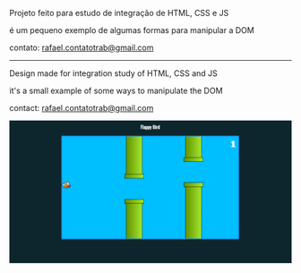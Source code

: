 Projeto feito para estudo de integração de HTML, CSS e JS

é um pequeno exemplo de algumas formas para manipular a DOM 

contato: rafael.contatotrab@gmail.com


--------------------------------------------------------------

Design made for integration study of HTML, CSS and JS

it's a small example of some ways to manipulate the DOM

contact: rafael.contatotrab@gmail.com

![alt text](./imgs/flappy-demo.png)
